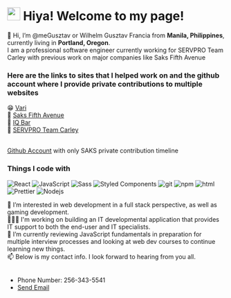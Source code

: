 
<h1><img src="https://emojis.slackmojis.com/emojis/images/1531849430/4246/blob-sunglasses.gif?1531849430" width="30"/> Hiya! Welcome to my page!</h1>
<p>👋 Hi, I’m @meGusztav or Wilhelm Gusztav Francia from <b>Manila, Philippines</b>, 
   currently living in <b>Portland, Oregon</b>. <br/>
   I am a professional software engineer currently working for SERVPRO Team Carley with previous work on major companies like Saks Fifth Avenue </p>
<h3>Here are the links to sites that I helped work on and the github account where I provide private contributions to multiple websites</h3>
     😁 <a href ="https://www.vari.com">Vari</a><br/>
     👚 <a href ="https://www.saksfifthavenue.com">Saks Fifth Avenue</a><br/>
     🍫 <a href ="https://www.eatiqbar.com">IQ Bar</a><br/>
     🔧 <a href ="https://megusztav.github.io/SERVPRO/">SERVPRO Team Carley</a><br/><br/>
     <p><a href = "https://github.com/gfrancialive">Github Account</a> with only SAKS private contribution timeline</p>
  <h3>Things I code with</h3>
      <p>
        <img alt="React" src="https://img.shields.io/badge/-React-45b8d8?style=flat-square&logo=react&logoColor=white" />
        <img alt="JavaScript" src="https://img.shields.io/badge/-JavaScript-007ACC?style=flat-square&logo=javascript&logoColor=white" />
        <img alt="Sass" src="https://img.shields.io/badge/-Sass-CC6699?style=flat-square&logo=sass&logoColor=white" />
        <img alt="Styled Components" src="https://img.shields.io/badge/-Styled_Components-db7092?style=flat-square&logo=styled-components&logoColor=white" />
        <img alt="git" src="https://img.shields.io/badge/-Git-F05032?style=flat-square&logo=git&logoColor=white" />
        <img alt="npm" src="https://img.shields.io/badge/-NPM-CB3837?style=flat-square&logo=npm&logoColor=white" />
        <img alt="html" src="https://img.shields.io/badge/-HTML5-E34F26?style=flat-square&logo=html5&logoColor=white" />
        <img alt="Prettier" src="https://img.shields.io/badge/-Prettier-F7B93E?style=flat-square&logo=prettier&logoColor=white" />
        <img alt="Nodejs" src="https://img.shields.io/badge/-Nodejs-43853d?style=flat-square&logo=Node.js&logoColor=white" />
      </p>
  👀 I’m interested in web development in a full stack perspective, as well as gaming development.<br/>
  👨🏽‍💻 I'm working on building an IT developmental application that provides IT support to both the end-user and IT specialists. <br/>
  🌱 I’m currently reviewing JavaScript fundamentals in preparation for multiple interview processes and looking at web dev courses to continue learning new things.<br/>
  📫 Below is my contact info. I look forward to hearing from you all.<br/><br/>
  <ul>
  <li>Phone Number: 256-343-5541</li>
  <li><a href = "mailto: gusztavfrancia97@gmail.com">Send Email</a></li>
  </ul>

<!---
meGusztav/meGusztav is a ✨ special ✨ repository because its `README.md` (this file) appears on your GitHub profile.
You can click the Preview link to take a look at your changes.
--->
